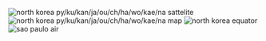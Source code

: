 
![north korea py/ku/kan/ja/ou/ch/ha/wo/kae/na sattelite](https://bafybeihuptzun22z2ro3zdvgvbxiotxbwb6ofsrp7afl6bxr5qsxkqpvg4.ipfs.nftstorage.link)
![north korea py/ku/kan/ja/ou/ch/ha/wo/kae/na map](https://bafybeif7assv2glio2cfyh7cblsrov56pnayhzybhkiq6auvi3c22pbgim.ipfs.nftstorage.link)
![north korea equator](https://bafybeielwdytrcb6mg2oyjx2kklvx37qzb6r7ycfqrw46pd5xtnz2x65bq.ipfs.nftstorage.link)
![sao paulo air](https://bafybeif3uh7tpnq4uzsqlflzl22b2qoi2en372x3rkw2aia23irpusb5ri.ipfs.nftstorage.link)
